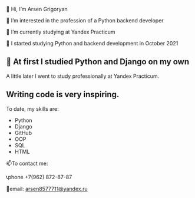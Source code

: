 👋 Hi, I’m Arsen Grigoryan

👀 I’m interested in the profession of a Python backend developer

🌱 I’m currently studying at Yandex Practicum

💞️ I started studying Python and backend development in October 2021

🐍 At first I studied Python and Django on my own
---
A little later I went to study professionally at Yandex Practicum.

Writing code is very inspiring.
---
To date, my skills are:

- Python 
- Django
- GitHub
- OOP
- SQL 
- HTML

📫To contact me: 

📞phone +7(962) 872-87-87 

📧email: arsen8577711@yandex.ru
